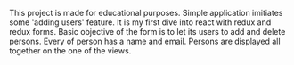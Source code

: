 This project is made for educational purposes.
Simple application imitiates some 'adding users' feature.
It is my first dive into react with redux and redux forms.
Basic objective of the form is to let its users to add and delete persons.
Every of person has a name and email. Persons are displayed all together
on the one of the views.
